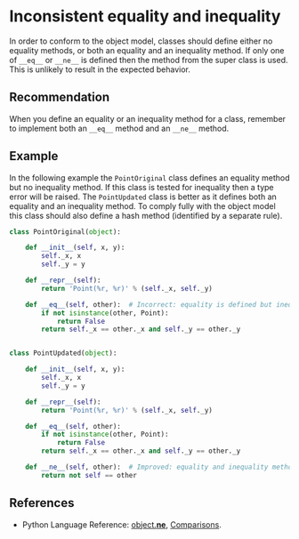 # Inconsistent equality and inequality
In order to conform to the object model, classes should define either no equality methods, or both an equality and an inequality method. If only one of `__eq__` or `__ne__` is defined then the method from the super class is used. This is unlikely to result in the expected behavior.


## Recommendation
When you define an equality or an inequality method for a class, remember to implement both an `__eq__` method and an `__ne__` method.


## Example
In the following example the `PointOriginal` class defines an equality method but no inequality method. If this class is tested for inequality then a type error will be raised. The `PointUpdated` class is better as it defines both an equality and an inequality method. To comply fully with the object model this class should also define a hash method (identified by a separate rule).


```python
class PointOriginal(object):

    def __init__(self, x, y):
        self._x, x
        self._y = y

    def __repr__(self):
        return 'Point(%r, %r)' % (self._x, self._y)

    def __eq__(self, other):  # Incorrect: equality is defined but inequality is not
        if not isinstance(other, Point):
            return False
        return self._x == other._x and self._y == other._y


class PointUpdated(object):

    def __init__(self, x, y):
        self._x, x
        self._y = y

    def __repr__(self):
        return 'Point(%r, %r)' % (self._x, self._y)

    def __eq__(self, other):
        if not isinstance(other, Point):
            return False
        return self._x == other._x and self._y == other._y

    def __ne__(self, other):  # Improved: equality and inequality method defined (hash method still missing)
        return not self == other


```

## References
* Python Language Reference: [object.__ne__](http://docs.python.org/2/reference/datamodel.html#object.__ne__), [Comparisons](http://docs.python.org/2/reference/expressions.html#comparisons).
